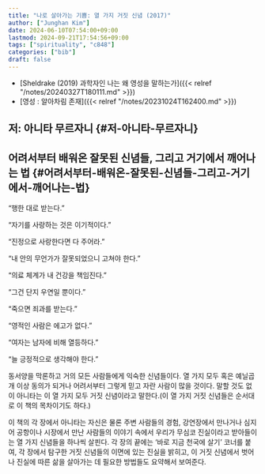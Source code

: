 ```yaml
---
title: "나로 살아가는 기쁨: 열 가지 거짓 신념 (2017)"
author: ["Junghan Kim"]
date: 2024-06-10T07:54:00+09:00
lastmod: 2024-09-21T17:54:56+09:00
tags: ["spirituality", "c848"]
categories: ["bib"]
draft: false
---
```


-   [Sheldrake (2019) 과학자인 나는 왜 영성을 말하는가]({{< relref "/notes/20240327T180111.md" >}})
-   [영성 : 알아차림 존재]({{< relref "/notes/20231024T162400.md" >}})


## 저: 아니타 무르자니 {#저-아니타-무르자니}


## 어려서부터 배워온 잘못된 신념들, 그리고 거기에서 깨어나는 법 {#어려서부터-배워온-잘못된-신념들-그리고-거기에서-깨어나는-법}

“행한 대로 받는다.”

“자기를 사랑하는 것은 이기적이다.”

“진정으로 사랑한다면 다 주어라.”

“내 안의 무언가가 잘못되었으니 고쳐야 한다.”

“의료 체계가 내 건강을 책임진다.”

“그건 단지 우연일 뿐이다.”

“죽으면 죄과를 받는다.”

“영적인 사람은 에고가 없다.”

“여자는 남자에 비해 열등하다.”

“늘 긍정적으로 생각해야 한다.”

동서양을 막론하고 거의 모든 사람들에게 익숙한 신념들이다. 열 가지 모두 혹은 예닐곱 개 이상 동의가 되거나 어려서부터 그렇게 믿고 자란 사람이 많을 것이다. 말할 것도 없이 아니타는 이 열 가지 모두 거짓 신념이라고 말한다.(이 열 가지 거짓 신념들은 순서대로 이 책의 목차이기도 하다.)

이 책의 각 장에서 아니타는 자신은 물론 주변 사람들의 경험, 강연장에서 만나거나 심지어 공항이나 시장에서 만난 사람들의 이야기 속에서 우리가 무심코 진실이라고 받아들이는 열 가지 신념들을 하나씩 살핀다. 각 장의 끝에는 ‘바로 지금 천국에 살기’ 코너를 붙여, 각 장에서 탐구한 거짓 신념들의 이면에 있는 진실을 밝히고, 이 거짓 신념에서 벗어나 진실에 따른 삶을 살아가는 데 필요한 방법들도 요약해서 보여준다.
